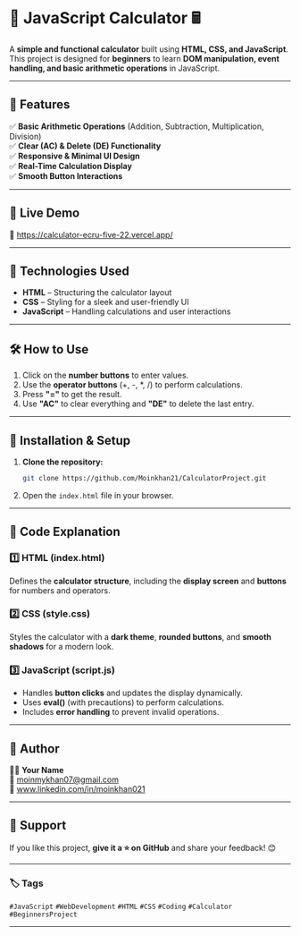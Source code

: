 # 📌 JavaScript Calculator 🖩  

A **simple and functional calculator** built using **HTML, CSS, and JavaScript**. This project is designed for **beginners** to learn **DOM manipulation, event handling, and basic arithmetic operations** in JavaScript.  

---

## 🚀 Features  
✅ **Basic Arithmetic Operations** (Addition, Subtraction, Multiplication, Division)  
✅ **Clear (AC) & Delete (DE) Functionality**  
✅ **Responsive & Minimal UI Design**  
✅ **Real-Time Calculation Display**  
✅ **Smooth Button Interactions**  

---

## 🎥 Live Demo  
🔗 https://calculator-ecru-five-22.vercel.app/   

---

## 📂 Technologies Used  
- **HTML** – Structuring the calculator layout  
- **CSS** – Styling for a sleek and user-friendly UI  
- **JavaScript** – Handling calculations and user interactions  

---

## 🛠️ How to Use  
1. Click on the **number buttons** to enter values.  
2. Use the **operator buttons** (+, -, *, /) to perform calculations.  
3. Press **"="** to get the result.  
4. Use **"AC"** to clear everything and **"DE"** to delete the last entry.  

---

## 🔧 Installation & Setup  
1. **Clone the repository:**  
   ```bash
   git clone https://github.com/Moinkhan21/CalculatorProject.git
   ```
2. Open the `index.html` file in your browser.  

---

## 📝 Code Explanation  
### **1️⃣ HTML (index.html)**  
Defines the **calculator structure**, including the **display screen** and **buttons** for numbers and operators.  

### **2️⃣ CSS (style.css)**  
Styles the calculator with a **dark theme**, **rounded buttons**, and **smooth shadows** for a modern look.  

### **3️⃣ JavaScript (script.js)**  
- Handles **button clicks** and updates the display dynamically.  
- Uses **eval()** (with precautions) to perform calculations.  
- Includes **error handling** to prevent invalid operations.  

---

## 📌 Author  
👨‍💻 **Your Name**  
📧 moinmykhan07@gmail.com  
🔗 www.linkedin.com/in/moinkhan021  

---

## 🌟 Support  
If you like this project, **give it a ⭐ on GitHub** and share your feedback! 😊  

---

### 🏷️ Tags  
`#JavaScript` `#WebDevelopment` `#HTML` `#CSS` `#Coding` `#Calculator` `#BeginnersProject`  

---
